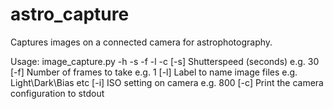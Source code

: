 # astro_capture
Captures images on a connected camera for astrophotography.

Usage: image_capture.py -h <help> -s <shutterspeed> -f <frames> -l <label> -c 
  [-s] Shutterspeed (seconds) e.g. 30
	[-f] Number of frames to take e.g. 1
	[-l] Label to name image files e.g. Light\Dark\Bias etc
	[-i] ISO setting on camera e.g. 800
	[-c] Print the camera configuration to stdout
